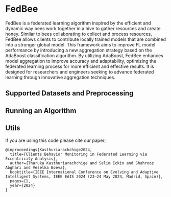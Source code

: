 # FedBee

FedBee is a federated learning algorithm inspired by the efficient and dynamic way bees work together in a hive to gather resources and create honey. Similar to bees collaborating to collect and process resources, FedBee allows clients to contribute locally trained models that are combined into a stronger global model. This framework aims to improve FL model performance by introducing a new aggregation strategy based on the AdaBoost classification algorithm. By utilizing AdaBoost, FedBee enhances model aggregation to improve accuracy and adaptability, optimizing the federated learning process for more efficient and effective results. It is designed for researchers and engineers seeking to advance federated learning through innovative aggregation techniques.

## Supported Datasets and Preprocessing

## Running an Algorithm

## Utils

If you are using this code please cite our paper;
```
@inproceedings{Kasthuriarachchige2024,
  title={Clients Behavior Monitoring in Federated Learning via Eccentricity Analysis},
  author={Tharuka Kasthuriarachchige and Selim Ickin and Shahrooz Abghari and Veselka Boeva},
  booktitle={IEEE International Conference on Evolving and Adaptive Intelligent Systems, IEEE EAIS 2024 (23–24 May 2024, Madrid, Spain)},
  pages={},
  year={2024}
}
```